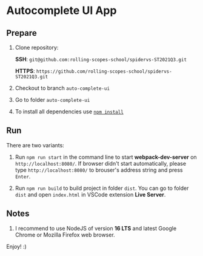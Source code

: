 # Autocomplete UI App

## Prepare
1. Clone repository:

    **SSH**: `git@github.com:rolling-scopes-school/spidervs-ST2021Q3.git`

    **HTTPS**: `https://github.com/rolling-scopes-school/spidervs-ST2021Q3.git`

2. Checkout to branch `auto-complete-ui`
3. Go to folder `auto-complete-ui`
4. To install all dependencies use [`npm install`](https://docs.npmjs.com/cli/install)

## Run
There are two variants:
1. Run `npm run start` in the command line to start **webpack-dev-server** on `http://localhost:8080/`. If browser didn't start automatically, please type `http://localhost:8080/` to brouser's address string  and press `Enter`.

2. Run `npm run build` to build project in folder `dist`. You can go to folder `dist` and open `index.html` in VSCode extension **Live Server**.

## Notes
1. I recommend to use NodeJS of version **16 LTS** and latest Google Chrome or Mozilla Firefox web browser.

Enjoy! :)
